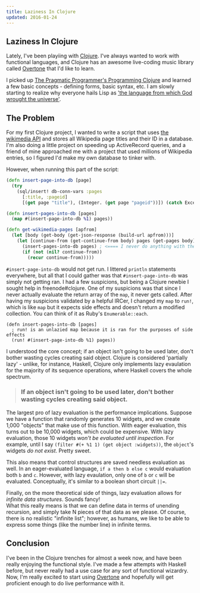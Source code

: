 ```yaml
---
title: Laziness In Clojure
updated: 2016-01-24
---
```


## Laziness In Clojure

Lately, I've been playiing with [Clojure](http://clojure.com).  I've always wanted to work with functional languages, and Clojure has an awesome live-coding music library called [Overtone](https://overtone.github.io) that I'd like to learn.

I picked up [The Pragmatic Programmer's Programming Clojure](https://pragprog.com/book/shcloj2/programming-clojure) and learned a few basic concepts - defining forms, basic syntax, etc.  I am slowly starting to realize why everyone hails Lisp as ['the language from which God wrought the universe'](https://xkcd.com/224/).  

## The Problem
For my first Clojure project, I wanted to write a script that uses [the wikimedia API](https://www.mediawiki.org/wiki/API:Main_page) and stores all Wikipedia page titles and their ID in a database.  I'm also doing a little project on speeding up ActiveRecord queries, and a friend of mine approached me with a project that used millions of Wikipedia entries, so I figured I'd make my own database to tinker with.

However, when running this part of the script:

```clj
(defn insert-page-into-db [page]
  (try
    (sql/insert! db-conn-vars :pages
      [:title, :pageid]
      [(get page "title"), (Integer. (get page "pageid"))]) (catch Exception e (println e))))

(defn insert-pages-into-db [pages]
  (map #(insert-page-into-db %1) pages))

(defn get-wikimedia-pages [apfrom]
  (let [body (get-body (get-json-response (build-url apfrom)))]
    (let [continue-from (get-continue-from body) pages (get-pages body)]
      (insert-pages-into-db pages) ; <==== I never do anything with the result of this
      (if (not (nil? continue-from))
        (recur continue-from)))))
```

`#insert-page-into-db` would not get run.  I littered `println` statements everywhere, but all that I could gather was that `#insert-page-into-db` was simply not getting ran.  I had a few suspicions, but being a Clojure newbie I sought help in freenode#clojure.  One of my suspicions was that since I never actually evaluate the return array of the `map`, it never gets called.  After having my suspicions validated by a helpful IRCer, I changed my `map` to `run!`, which is like `map` but it expects side effects and doesn't return a modified collection.  You can think of it as Ruby's `Enumerable::each`.

```
(defn insert-pages-into-db [pages]
  ; run! is an unlazied map because it is ran for the purposes of side effects
  (run! #(insert-page-into-db %1) pages))
```

I understood the core concept; if an object isn't going to be used later, don't bother wasting cycles creating said object.  Clojure is considered 'partially lazy' - unlike, for instance, Haskell, Clojure only implements lazy evaulation for the majority of its sequence operations, where Haskell covers the whole spectrum.


> ### If an object isn't going to be used later, don't bother wasting cycles creating said object.

The largest pro of lazy evaluation is the performance implications.  Suppose we have a function that randomly generates 10 widgets, and we create 1,000 "objects" that make use of this function.  With eager evaluation, this turns out to be 10,000 widgets, which could be expensive.  With lazy evaluation, those 10 widgets *won't be evaluated until inspection*.  For example, until I say `(filter #(+ %1 1) (get object :widgets))`, the `object`'s widgets *do not exist*.  Pretty sweet.  

This also means that control structures are saved needless evaluation as well.  In an eager-evaluated language,  `if a then b else c` would evaluation both `b` and `c`.  However, with lazy evaulation, only one of `b` or `c` will be evaluated.  Conceptually, it's similar to a boolean short circuit `||=`.

Finally, on the more theoretical side of things, lazy evaluation allows for *infinite data structures*.  Sounds fancy!  
What this really means is that we can define data in terms of unending recursion, and simply take N pieces of that data as we please.  Of course, there is no realistic "infinite list"; however, as humans, we like to be able to express some things (like the number line) in infinite terms.

## Conclusion
I've been in the Clojure trenches for almost a week now, and have been really enjoying the functional style.  I've made a few attempts with Haskell before, but never really had a use case for any sort of functional wizardry.  Now, I'm really excited to start using [Overtone](https://overtone.github.io) and hopefully will get proficient enough to do live performance with it.  
